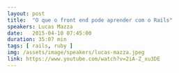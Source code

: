 ```yaml
---
layout: post
title:  "O que o front end pode aprender com o Rails"
speakers: Lucas Mazza
date:   2015-04-10 07:45:00
duration: 35:07 min
tags: [ rails, ruby ]
img: /assets/image/speakers/lucas-mazza.jpeg
link: https://www.youtube.com/watch?v=2iA-Z_xu3DE
---
```


